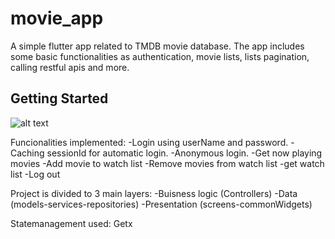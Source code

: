 # movie_app

A simple flutter app related to TMDB movie database. The app includes some basic functionalities as authentication, movie lists, lists pagination, calling restful apis and more.

## Getting Started

![alt text](https://i.imgur.com/3elIWky.png)


Funcionalities implemented: 
-Login using userName and password.
-Caching sessionId for automatic login.
-Anonymous login.
-Get now playing movies
-Add movie to watch list
-Remove movies from watch list
-get watch list
-Log out

Project is divided to 3 main layers:
-Buisness logic (Controllers)
-Data (models-services-repositories)
-Presentation (screens-commonWidgets)

Statemanagement used: Getx 
